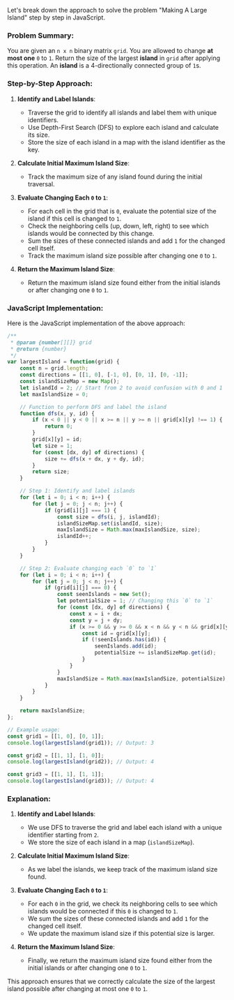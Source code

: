Let's break down the approach to solve the problem "Making A Large Island" step by step in JavaScript.

### Problem Summary:
You are given an `n x n` binary matrix `grid`. You are allowed to change **at most one** `0` to `1`. Return the size of the largest **island** in `grid` after applying this operation. An **island** is a 4-directionally connected group of `1`s.

### Step-by-Step Approach:

1. **Identify and Label Islands**:
   - Traverse the grid to identify all islands and label them with unique identifiers.
   - Use Depth-First Search (DFS) to explore each island and calculate its size.
   - Store the size of each island in a map with the island identifier as the key.

2. **Calculate Initial Maximum Island Size**:
   - Track the maximum size of any island found during the initial traversal.

3. **Evaluate Changing Each `0` to `1`**:
   - For each cell in the grid that is `0`, evaluate the potential size of the island if this cell is changed to `1`.
   - Check the neighboring cells (up, down, left, right) to see which islands would be connected by this change.
   - Sum the sizes of these connected islands and add `1` for the changed cell itself.
   - Track the maximum island size possible after changing one `0` to `1`.

4. **Return the Maximum Island Size**:
   - Return the maximum island size found either from the initial islands or after changing one `0` to `1`.

### JavaScript Implementation:

Here is the JavaScript implementation of the above approach:

```javascript
/**
 * @param {number[][]} grid
 * @return {number}
 */
var largestIsland = function(grid) {
    const n = grid.length;
    const directions = [[1, 0], [-1, 0], [0, 1], [0, -1]];
    const islandSizeMap = new Map();
    let islandId = 2; // Start from 2 to avoid confusion with 0 and 1
    let maxIslandSize = 0;

    // Function to perform DFS and label the island
    function dfs(x, y, id) {
        if (x < 0 || y < 0 || x >= n || y >= n || grid[x][y] !== 1) {
            return 0;
        }
        grid[x][y] = id;
        let size = 1;
        for (const [dx, dy] of directions) {
            size += dfs(x + dx, y + dy, id);
        }
        return size;
    }

    // Step 1: Identify and label islands
    for (let i = 0; i < n; i++) {
        for (let j = 0; j < n; j++) {
            if (grid[i][j] === 1) {
                const size = dfs(i, j, islandId);
                islandSizeMap.set(islandId, size);
                maxIslandSize = Math.max(maxIslandSize, size);
                islandId++;
            }
        }
    }

    // Step 2: Evaluate changing each `0` to `1`
    for (let i = 0; i < n; i++) {
        for (let j = 0; j < n; j++) {
            if (grid[i][j] === 0) {
                const seenIslands = new Set();
                let potentialSize = 1; // Changing this `0` to `1`
                for (const [dx, dy] of directions) {
                    const x = i + dx;
                    const y = j + dy;
                    if (x >= 0 && y >= 0 && x < n && y < n && grid[x][y] > 1) {
                        const id = grid[x][y];
                        if (!seenIslands.has(id)) {
                            seenIslands.add(id);
                            potentialSize += islandSizeMap.get(id);
                        }
                    }
                }
                maxIslandSize = Math.max(maxIslandSize, potentialSize);
            }
        }
    }

    return maxIslandSize;
};

// Example usage:
const grid1 = [[1, 0], [0, 1]];
console.log(largestIsland(grid1)); // Output: 3

const grid2 = [[1, 1], [1, 0]];
console.log(largestIsland(grid2)); // Output: 4

const grid3 = [[1, 1], [1, 1]];
console.log(largestIsland(grid3)); // Output: 4
```

### Explanation:
1. **Identify and Label Islands**:
   - We use DFS to traverse the grid and label each island with a unique identifier starting from `2`.
   - We store the size of each island in a map (`islandSizeMap`).

2. **Calculate Initial Maximum Island Size**:
   - As we label the islands, we keep track of the maximum island size found.

3. **Evaluate Changing Each `0` to `1`**:
   - For each `0` in the grid, we check its neighboring cells to see which islands would be connected if this `0` is changed to `1`.
   - We sum the sizes of these connected islands and add `1` for the changed cell itself.
   - We update the maximum island size if this potential size is larger.

4. **Return the Maximum Island Size**:
   - Finally, we return the maximum island size found either from the initial islands or after changing one `0` to `1`.

This approach ensures that we correctly calculate the size of the largest island possible after changing at most one `0` to `1`.

